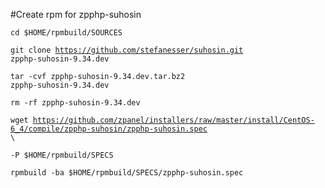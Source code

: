 #Create rpm for zpphp-suhosin

<code>cd $HOME/rpmbuild/SOURCES</code>

<code>git clone https://github.com/stefanesser/suhosin.git zpphp-suhosin-9.34.dev</code>

<code>tar -cvf zpphp-suhosin-9.34.dev.tar.bz2 zpphp-suhosin-9.34.dev</code>

<code>rm -rf zpphp-suhosin-9.34.dev</code>

<code>wget https://github.com/zpanel/installers/raw/master/install/CentOS-6_4/compile/zpphp-suhosin/zpphp-suhosin.spec \ </code>

<code>-P $HOME/rpmbuild/SPECS</code>

<code>rpmbuild -ba $HOME/rpmbuild/SPECS/zpphp-suhosin.spec</code>
